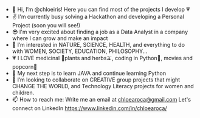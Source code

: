 - 👋 Hi, I’m @chloeiris! Here you can find most of the projects I develop 💗
- ✌️ I'm currently busy solving a Hackathon and developing a Personal Project (soon you will see!)
- 😎 I'm very excited about finding a job as a Data Analyst in a company where I can grow and make an impact
- 👀 I’m interested in NATURE, SCIENCE, HEALTH, and everything to do with WOMEN, SOCIETY, EDUCATION, PHILOSOPHY...
- 💗 I LOVE medicinal 🌿plants and herbs🫒, coding in Python🐍, movies and popcorn🍿
- 🌱 My next step is to learn JAVA and continue learning Python
- 💞️ I’m looking to collaborate on CREATIVE group projects that might CHANGE THE WORLD, and Technology Literacy projects for women and children.
- 📫 How to reach me: Write me an email at chloearoca@gmail.com
                      Let's connect on LinkedIn https://www.linkedin.com/in/chloearoca/
                      
   
   

<!---
chloeiris/chloeiris is a ✨ special ✨ repository because its `README.md` (this file) appears on your GitHub profile.
You can click the Preview link to take a look at your changes.
![giphy](https://giphy.com/clips/guardian-the-guardian-zVORkDAN3m9Ehu4fF8)
--->
